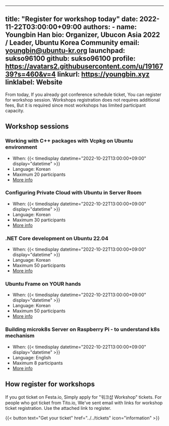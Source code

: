 
---
title: "Register for workshop today"
date: 2022-11-22T03:00:00+09:00
authors:
    - name: Youngbin Han
      bio: Organizer, Ubucon Asia 2022 / Leader, Ubuntu Korea Community 
      email: youngbin@ubuntu-kr.org
      launchpad: sukso96100
      github: sukso96100
      profile: https://avatars2.githubusercontent.com/u/1916739?s=460&v=4
      linkurl: https://youngbin.xyz
      linklabel: Website
---

From today, If you already got conference schedule ticket, You can register for workshop session.
Workshops registration does not requires additional fees, But it is required since most workshops has limited participant capacity.

## Workshop sessions

### Working with C++ packages with Vcpkg on Ubuntu environment
- When: {{< timedisplay datetime="2022-10-22T13:00:00+09:00" display="datetime" >}}
- Language: Korean
- Maximum 20 participants
- [More info](../../sessions/support-package-as-Vcpkg-in-linux/)

### Configuring Private Cloud with Ubuntu in Server Room
- When: {{< timedisplay datetime="2022-10-22T13:00:00+09:00" display="datetime" >}}
- Language: Korean
- Maximum 30 participants
- [More info](../../sessions/configure-private-cloud-with-ubuntu/)

### .NET Core development on Ubuntu 22.04
- When: {{< timedisplay datetime="2022-10-22T13:00:00+09:00" display="datetime" >}}
- Language: Korean
- Maximum 50 participants
- [More info](../../sessions/NET-Core-Development-in-Ubuntu/)

### Ubuntu Frame on YOUR hands
- When: {{< timedisplay datetime="2022-10-22T13:00:00+09:00" display="datetime" >}}
- Language: Korean
- Maximum 50 participants
- [More info](../../sessions/Ubuntu_Frame_on_YOUR_hands/)

### Building microk8s Server on Raspberry Pi - to understand k8s mechanism
- When: {{< timedisplay datetime="2022-10-22T13:00:00+09:00" display="datetime" >}}
- Language: English
- Maximum 8 participants
- [More info](../../sessions/Building-microk8s-Server-on-Raspberry-Pi-to-understand-k8s-mechanism/)

## How register for workshops

If you got ticket on Festa.io, Simply apply for "워크샵 Workshop" tickets.
For people who got ticket from Tito.io, We've sent email with links for workshop ticket registration. Use the attached link to register.

{{< button text="Get your ticket" href="../../tickets" icon="information" >}}